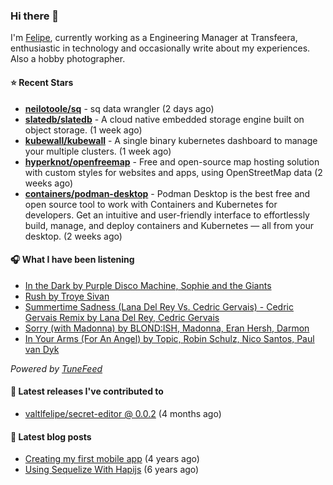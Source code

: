### Hi there 👋

I'm [Felipe](https://felipevm.com), currently working as a Engineering Manager at Transfeera, enthusiastic in technology and occasionally write about my experiences. Also a hobby photographer.

#### ⭐ Recent Stars
- **[neilotoole/sq](https://github.com/neilotoole/sq)** - sq data wrangler (2 days ago)
- **[slatedb/slatedb](https://github.com/slatedb/slatedb)** - A cloud native embedded storage engine built on object storage. (1 week ago)
- **[kubewall/kubewall](https://github.com/kubewall/kubewall)** - A single binary kubernetes dashboard to manage your multiple clusters. (1 week ago)
- **[hyperknot/openfreemap](https://github.com/hyperknot/openfreemap)** - Free and open-source map hosting solution with custom styles for websites and apps, using OpenStreetMap data (2 weeks ago)
- **[containers/podman-desktop](https://github.com/containers/podman-desktop)** - Podman Desktop is the best free and open source tool to work with Containers and Kubernetes for developers. Get an intuitive and user-friendly interface to effortlessly build, manage, and deploy containers and Kubernetes — all from your desktop. (2 weeks ago)

#### 🎧 What I have been listening
- [In the Dark by Purple Disco Machine, Sophie and the Giants](https://open.spotify.com/track/3W4BmmQVuhF8rBUQY3Ga41)
- [Rush by Troye Sivan](https://open.spotify.com/track/4ZnkygoWLzcGbQYCm3lkae)
- [Summertime Sadness (Lana Del Rey Vs. Cedric Gervais) - Cedric Gervais Remix by Lana Del Rey, Cedric Gervais](https://open.spotify.com/track/6PUIzlqotEmPuBfjbwYWOB)
- [Sorry (with Madonna) by BLOND:ISH, Madonna, Eran Hersh, Darmon](https://open.spotify.com/track/5dW0cgZ9uV1W3PXtuTS5uP)
- [In Your Arms (For An Angel) by Topic, Robin Schulz, Nico Santos, Paul van Dyk](https://open.spotify.com/track/5WOnsi0Bug74LmhxcPfKvR)

_Powered by [TuneFeed](https://tunefeed.app?ref=valtlfelipe-gh-profile)_ 

#### 🚀 Latest releases I've contributed to


- [valtlfelipe/secret-editor @ 0.0.2](https://github.com/valtlfelipe/secret-editor/releases/tag/0.0.2) (4 months ago)

#### 📄 Latest blog posts
- [Creating my first mobile app](https://felipevm.com/posts/creating-my-first-mobile-app/) (4 years ago)
- [Using Sequelize With Hapijs](https://felipevm.com/posts/using-sequelize-with-hapijs/) (6 years ago)
